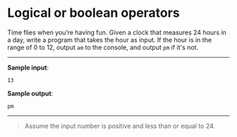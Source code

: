 # Logical or boolean operators

Time flies when you’re having fun. Given a clock that measures 24 hours in a day, write a program that takes the hour as input. If the hour is in the range of 0 to 12, output `am` to the console, and output `pm` if it's not.

---

**Sample input**: 
```
13
```

**Sample output**: 
```
pm
```

---

>Assume the input number is positive and less than or equal to 24.